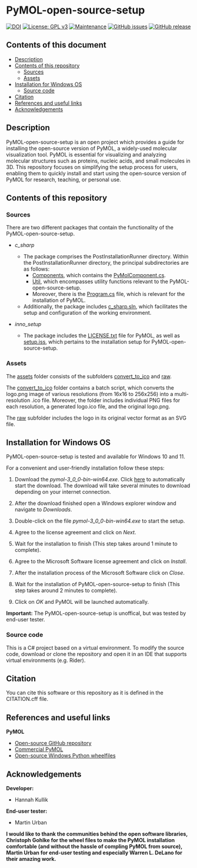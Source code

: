# PyMOL-open-source-setup
[![DOI](https://zenodo.org/badge/DOI/10.5281/zenodo.12667158.svg)](https://zenodo.org/doi/10.5281/zenodo.12667157)
[![License: GPL v3](https://img.shields.io/badge/License-GPL%20v3-blue.svg)](http://www.gnu.org/licenses/gpl-3.0)
[![Maintenance](https://img.shields.io/badge/Maintained%3F-yes-blue.svg)](https://GitHub.com/kullik01/PyMOL-open-source-setup/graphs/commit-activity)
[![GitHub issues](https://img.shields.io/github/issues/kullik01/PyMOL-open-source-setup)](https://github.com/kullik01/PyMOL-open-source-setup/issues)
[![GitHub release](https://img.shields.io/github/release/kullik01/PyMOL-open-source-setup)](https://github.com/kullik01/PyMOL-open-source-setup/releases)

## Contents of this document
* [Description](#Description)
* [Contents of this repository](#Contents-of-this-repository)
  * [Sources](#Sources)
  * [Assets](#Assets)
* [Installation for Windows OS](#Installation-for-Windows-OS)
    * [Source code](#Source-code)
* [Citation](#Citation)
* [References and useful links](#References-and-useful-links)
* [Acknowledgements](#Acknowledgements)

## Description
PyMOL-open-source-setup is an open project which provides a guide for installing the open-source version of PyMOL, a widely-used molecular visualization tool. 
PyMOL is essential for visualizing and analyzing molecular structures such as proteins, nucleic acids, and small molecules in 3D. This repository focuses on simplifying the setup process for users, enabling them to quickly install and start using the open-source version of PyMOL for research, teaching, or personal use.

## Contents of this repository
### Sources
There are two different packages that contain the functionality of the PyMOL-open-source-setup. 

- _c_sharp_
  - The package comprises the PostInstallationRunner directory.
    Within the PostInstallationRunner directory, the principal subdirectories are as follows:
    - <a href="https://github.com/kullik01/PyMOL-open-source-setup/tree/main/src/c_sharp/PostInstallationRunner/Components">Components</a>, which contains the <a href="https://github.com/kullik01/PyMOL-open-source-setup/tree/main/src/c_sharp/PostInstallationRunner/Components/PyMolComponent.cs">PyMolComponent.cs</a>.
    - <a href="https://github.com/kullik01/PyMOL-open-source-setup/tree/main/src/c_sharp/PostInstallationRunner/Util">Util</a>, which encompasses utility functions relevant to the PyMOL-open-source-setup.
    - Moreover, there is the <a href="https://github.com/kullik01/PyMOL-open-source-setup/blob/main/src/c_sharp/PostInstallationRunner/Program.cs">Program.cs</a> file, which is relevant for the installation of PyMOL.
  - Additionally, the package includes <a href="https://github.com/kullik01/PyMOL-open-source-setup/blob/main/src/c_sharp/c_sharp.sln">c_sharp.sln</a>, which facilitates the setup and configuration of the working environment.
   
- _inno_setup_
  - The package includes the <a href="https://github.com/kullik01/PyMOL-open-source-setup/blob/main/src/inno_setup/LICENSE.txt">LICENSE.txt</a> file for PyMOL, as well as <a href="https://github.com/kullik01/PyMOL-open-source-setup/blob/main/src/inno_setup/setup.iss">setup.iss</a>, which pertains to the installation setup for PyMOL-open-source-setup. 

### Assets
The <a href="https://github.com/kullik01/PyMOL-open-source-setup/tree/main/assets">assets</a> folder consists of the subfolders <a href="https://github.com/kullik01/PyMOL-open-source-setup/tree/main/assets/convert_to_ico">convert_to_ico</a> 
and <a href="https://github.com/kullik01/PyMOL-open-source-setup/tree/main/assets/raw">raw</a>. 

The <a href="https://github.com/kullik01/PyMOL-open-source-setup/tree/main/assets/convert_to_ico">convert_to_ico</a> folder contains a batch script,
which converts the logo.png image of various resolutions (from 16x16 to 256x256) into a multi-resolution .ico file.
Moreover, the folder includes individual PNG files for each resolution, a generated logo.ico file, and the original logo.png.

The <a href="https://github.com/kullik01/PyMOL-open-source-setup/tree/main/assets/raw">raw</a> subfolder includes the logo in its original vector format as an SVG file.

## Installation for Windows OS
PyMOL-open-source-setup is tested and available for Windows 10 and 11.

For a convenient and user-friendly installation follow these steps:

1. Download the _pymol-3_0_0-bin-win64.exe_. Click [here](https://zenodo.org/records/12687296/files/full_pyssa_installer_2024.07.2_setup.zip?download=1) to automatically start the download. The download will take several minutes to download depending on your internet connection.

2. After the download finished open a Windows explorer window and navigate to _Downloads_.
   
3. Double-click on the file _pymol-3_0_0-bin-win64.exe_ to start the setup.

4. Agree to the license agreement and click on _Next_.

5. Wait for the installation to finish (This step takes around 1 minute to complete).

6. Agree to the Microsoft Software license agreement and click on _Install_.

7. After the installation process of the Microsoft Software click on _Close_.

8. Wait for the installation of PyMOL-open-source-setup to finish (This step takes around 2 minutes to complete).

9. Click on _OK_ and PyMOL will be launched automatically.

**Important:**
The PyMOL-open-source-setup is unoffical, but was tested by end-user tester.

### Source code
This is a C# project based on a virtual environment. 
To modify the source code, download or clone the repository 
and open it in an IDE that supports virtual environments (e.g. Rider).

## Citation
You can cite this software or this repository as it is defined in the CITATION.cff file.

## References and useful links
**PyMOL**
* [Open-source GitHub repository](https://github.com/schrodinger/pymol-open-source)
* [Commercial PyMOL](https://pymol.org/)
* [Open-source Windows Python wheelfiles](https://github.com/cgohlke/pymol-open-source-wheels)

## Acknowledgements
**Developer:**
* Hannah Kullik

**End-user tester:**
* Martin Urban

**I would like to thank the communities behind the open software libraries, Christoph Gohlke for the wheel files to make the PyMOL installation comfortable (and without the hassle of compling PyMOL from source), Martin Urban for end-user testing and especially Warren L. DeLano for their amazing work.**
